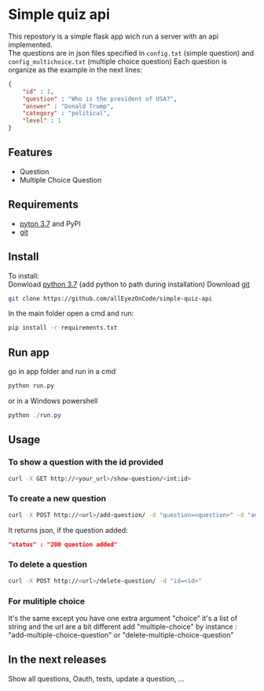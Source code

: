 # Simple quiz api

This repostory is a simple flask app wich run a server with an api implemented.  
The questions are in json files specified in ```config.txt``` (simple question) and ```config_multichoice.txt``` (multiple choice question)
Each question is organize as the example in the next lines:

``` json
{
    "id" : 1,
    "question" : "Who is the president of USA?",
    "answer" : "Donald Trump",
    "category" : "political",
    "level" : 1
}
```

## Features

* Question
* Multiple Choice Question

## Requirements

* [pyton 3.7](https://www.python.org/) and PyPI
* [git](https://git-scm.com/)

## Install

To install:  
Donwload [python 3.7](https://www.python.org/) (add python to path during installation)
Download [git](https://git-scm.com/)

``` bash
git clone https://github.com/allEyezOnCode/simple-quiz-api  
```

In the main folder open a cmd and run:

``` bash
pip install -r requirements.txt
```

## Run app

go in app folder and run in a cmd

``` bash
python run.py
```

or in a Windows powershell

``` powershell
python ./run.py
```

## Usage

### To show a question with the id provided

``` bash
curl -X GET http://<your_url>/show-question/<int:id>
```

### To create a new question

``` bash
curl -X POST http://<url>/add-question/ -d "question=<question>" -d "answer=<answer>" -d "level=<int btw 1 and 3>" -d "category=<category>"
```

It returns json, if the question added:

``` json
"status" : "200 question added"
```

### To delete a question

``` bash
curl -X POST http://<url>/delete-question/ -d "id=<id>"
```

### For mulitiple choice

It's the same except you have one extra argument "choice" it's a list of string and the url are a bit different add "multiple-choice" by instance : "add-multiple-choice-question" or "delete-multiple-choice-question"

## In the next releases

Show all questions, Oauth, tests, update a question, ...
